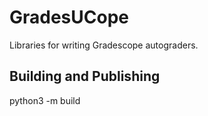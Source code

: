 # GradesUCope

Libraries for writing Gradescope autograders.

## Building and Publishing

python3 -m build
